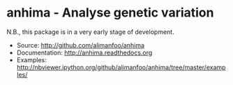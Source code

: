 anhima - Analyse genetic variation
==================================

N.B., this package is in a very early stage of development.

* Source: http://github.com/alimanfoo/anhima
* Documentation: http://anhima.readthedocs.org
* Examples: http://nbviewer.ipython.org/github/alimanfoo/anhima/tree/master/examples/

